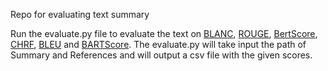 Repo for evaluating text summary

Run the evaluate.py file to evaluate the text on [BLANC](https://www.aclweb.org/anthology/P02-1040.pdf), [ROUGE](https://www.aclweb.org/anthology/W04-1013.pdf), [BertScore](https://arxiv.org/pdf/1904.09675.pdf), [CHRF](https://www.statmt.org/wmt17/pdf/WMT70.pdf), [BLEU](https://www.aclweb.org/anthology/P02-1040.pdf) and [BARTScore](https://arxiv.org/abs/2106.11520).
The evaluate.py will take input the path of Summary and References and will output a csv file with the given scores.
